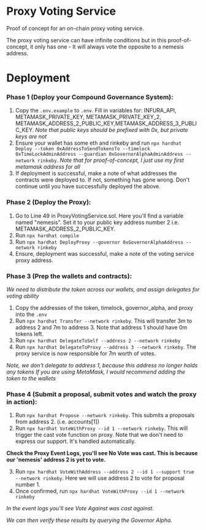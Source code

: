 # Proxy Voting Service

Proof of concept for an on-chain proxy voting service.

The proxy voting service can have infinite conditions but in this proof-of-concept, it only has one - It will always vote the opposite to a nemesis address.

# Deployment

### Phase 1 (Deploy your Compound Governance System): 

1. Copy the `.env.example` to `.env`. Fill in variables for: INFURA_API, METAMASK_PRIVATE_KEY, METAMASK_PRIVATE_KEY_2, METAMASK_ADDRESS_2_PUBLIC_KEY,METAMASK_ADDRESS_3_PUBLIC_KEY. *Note that public keys should be prefixed with 0x, but private keys are not*
2. Ensure your wallet has some eth and rinkeby and run `npx hardhat Deploy --token 0xAddressToSendTokensTo --timelock 0xTimeLockAdminAddress --guardian 0xGovernorAlphaAdminAddress --network rinkeby`. *Note that for proof-of-concept, I just use my first metamask address for all*
3. If deployment is successful, make a note of what addresses the contracts were deployed to. If not, something has gone wrong. Don't continue until you have successfully deployed the above.

### Phase 2 (Deploy the Proxy):

1. Go to Line 49 in ProxyVotingService.sol. Here you'll find a variable named "nemesis". Set it to your public key address number 2 i.e. METAMASK_ADDRESS_2_PUBLIC_KEY.
2. Run `npx hardhat compile`
3. Run `npx hardhat DeployProxy --governor 0xGovernorAlphaAddress --network rinkeby`
4. Ensure, deployment was successful, make a note of the voting service proxy address.

### Phase 3 (Prep the wallets and contracts):

*We need to distribute the token across our wallets, and assign delegates for voting ability*

1. Copy the addresses of the token, timelock, governor_alpha, and proxy into the `.env`
2. Run `npx hardhat Transfer --network rinkeby`. This will transfer 3m to address 2 and 7m to address 3. Note that address 1 should have 0m tokens left.
3. Run `npx hardhat DelegateToSelf --address 2 --network rinkeby`
4. Run `npx hardhat DelegateToProxy --address 3 --network rinkeby`. The proxy service is now responsible for 7m worth of votes.

*Note, we don't delegate to address 1, because this address no longer holds any tokens*
*If you are using MetaMask, I would recommend adding the token to the wallets*

### Phase 4 (Submit a proposal, submit votes and watch the proxy in action):

1. Run `npx hardhat Propose --network rinkeby`. This submits a proposals from address 2. (i.e. accounts[1]) 
2. Run `npx hardhat VoteWithProxy --id 1 --network rinkeby`. This will trigger the cast vote function on proxy. Note that we don't need to express our support. It's handled automatically.

**Check the Proxy Event Logs, you'll see No Vote was cast. This is because our 'nemesis' address 2 is yet to vote.**

3. Run `npx hardhat VoteWithAddress --address 2 --id 1 --support true --network rinkeby`. Here we will use address 2 to vote for proposal number 1.
4. Once confirmed, run `npx hardhat VoteWithProxy --id 1 --network rinkeby`

*In the event logs you'll see Vote Against was cast against.*

*We can then verify these results by querying the Governor Alpha.*






